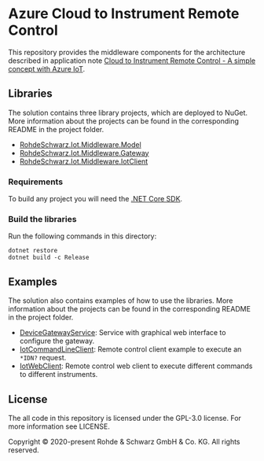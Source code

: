 # Azure Cloud to Instrument Remote Control
This repository provides the middleware components for the architecture described in application note [Cloud to Instrument Remote Control - A simple concept with Azure IoT](https://www.rohde-schwarz.com/appnote/GFM319).

## Libraries

The solution contains three library projects, which are deployed to NuGet. More information about the projects can be found in the corresponding README in the project folder.

- [RohdeSchwarz.Iot.Middleware.Model](src/Middleware.Model/README.md)
- [RohdeSchwarz.Iot.Middleware.Gateway](src/Middleware.Gateway/README.md)
- [RohdeSchwarz.Iot.Middleware.IotClient](src/Middleware.IotClient/README.md)

### Requirements
To build any project you will need the [.NET Core SDK](https://dotnet.microsoft.com/download).

### Build the libraries

Run the following commands in this directory:
```
dotnet restore
dotnet build -c Release
```

## Examples
The solution also contains examples of how to use the libraries. More information about the projects can be found in the corresponding README in the project folder.

- [DeviceGatewayService](samples/Quickstarts/1_DeviceGatewayService/README.md): Service with graphical web interface to configure the gateway.
- [IotCommandLineClient](samples/Quickstarts/2_IotCommandLineClient/README.md): Remote control client example to execute an `*IDN?` request.
- [IotWebClient](samples/Quickstarts/3_IoTWebClient/README.md): Remote control web client to execute different commands to different instruments.

## License

The all code in this repository is licensed under the GPL-3.0 license. For more information see LICENSE.

Copyright © 2020-present Rohde &amp; Schwarz GmbH &amp; Co. KG. All rights reserved.
